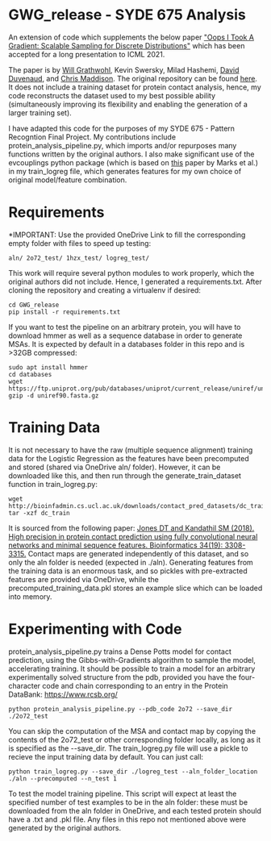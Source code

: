 # GWG_release - SYDE 675 Analysis
An extension of code which supplements the below paper
["Oops I Took A Gradient: Scalable Sampling for Discrete Distributions"](https://arxiv.org/abs/2102.04509) 
which has been accepted for a long presentation to ICML 2021. 

The paper is by [Will Grathwohl](http://www.cs.toronto.edu/~wgrathwohl/), Kevin Swersky, Milad Hashemi, 
[David Duvenaud](http://www.cs.toronto.edu/~duvenaud/), and [Chris Maddison](https://www.cs.toronto.edu/~cmaddis/).
The original repository can be found [here](https://github.com/wgrathwohl/GWG_release). It does not include a training dataset for protein contact analysis,
hence, my code reconstructs the dataset used to my best possible ability (simultaneously improving its flexibility
and enabling the generation of a larger training set).

I have adapted this code for the purposes of my SYDE 675 - Pattern Recogntion Final Project.
My contributions include protein_analysis_pipeline.py, which imports and/or repurposes many functions written by the 
original authors.
I also make significant use of the evcouplings python package (which is based on 
[this](https://doi.org/10.1371/journal.pone.0028766) paper by Marks et al.) in my train_logreg file, which generates 
features for my own choice of original model/feature combination.

# Requirements
*IMPORTANT: Use the provided OneDrive Link to fill the corresponding empty folder with files to speed up testing:
```
aln/ 2o72_test/ 1hzx_test/ logreg_test/
```
This work will require several python modules to work properly, which the original authors did not include. Hence, I 
generated a requirements.txt. After cloning the repository and creating a virtualenv if desired:
```
cd GWG_release
pip install -r requirements.txt
```
If you want to test the pipeline on an arbitrary protein, you will have to download hmmer as well as a sequence database 
in order to generate MSAs. It is expected by default in a databases folder in this repo and is >32GB compressed:
```
sudo apt install hmmer
cd databases
wget https://ftp.uniprot.org/pub/databases/uniprot/current_release/uniref/uniref90/uniref90.fasta.gz
gzip -d uniref90.fasta.gz
```
# Training Data
It is not necessary to have the raw (multiple sequence alignment) training data for the Logistic Regression 
as the features have been precomputed and stored (shared via OneDrive aln/ folder). However, it can be downloaded like 
this, and then run through the generate_train_dataset function in train_logreg.py:
```
wget http://bioinfadmin.cs.ucl.ac.uk/downloads/contact_pred_datasets/dc_train
tar -xzf dc_train
```
It is sourced from the following paper: 
[Jones DT and Kandathil SM (2018). High precision in protein contact prediction using fully convolutional neural networks and minimal sequence features. Bioinformatics 34(19): 3308-3315.](https://github.com/psipred/DeepCov)
Contact maps are generated independently of this dataset, and so only the aln folder is needed (expected in ./aln).
Generating features from the training data is an enormous task, and so pickles with pre-extracted features are provided
via OneDrive, while the precomputed_training_data.pkl stores an example slice which can be loaded into memory.

# Experimenting with Code
protein_analysis_pipeline.py trains a Dense Potts model for contact prediction, using the Gibbs-with-Gradients algorithm
to sample the model, accelerating training. It should be possible to train a model for an arbitrary experimentally
solved structure from the pdb, provided you have the four-character code and chain corresponding to an entry in the
Protein DataBank: https://www.rcsb.org/
```
python protein_analysis_pipeline.py --pdb_code 2o72 --save_dir ./2o72_test
```
You can skip the computation of the MSA and contact map by copying the contents of the 2o72_test or other corresponding
folder locally, as long as it is specified as the --save_dir.
The train_logreg.py file will use a pickle to recieve the input training data by default. You can just call:
```
python train_logreg.py --save_dir ./logreg_test --aln_folder_location ./aln --precomputed --n_test 1
```
To test the model training pipeline. This script will expect at least the specified number of test examples to be in 
the aln folder: these must be downloaded from the aln folder in OneDrive, and each tested protein should have a .txt and 
.pkl file.
Any files in this repo not mentioned above were generated by the original authors.
